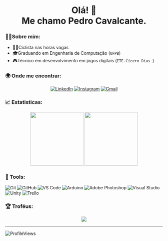 <h1 align='center'>
Olá! 👋 </br> Me chamo Pedro Cavalcante.
</h1>


### 🙋‍♂️Sobre mim:

- 🚴‍♀️Ciclista nas horas vagas
- 🎓Graduando em Engenharia de Computação (`UFPB`)
- 🎮Técnico em desenvolvimento em jogos digitais (`ETE-Cícero Dias `)


### 🌍 Onde me encontrar:

<div align='center'>

  [![LinkedIn](https://img.shields.io/badge/LinkedIn-blue?style=for-the-badge&logo=linkedin&logoColor=white)](https://www.linkedin.com/in/pedro-cavalcante-898242185/)
  [![Instagram](https://img.shields.io/badge/Instagram-purple?style=for-the-badge&logo=instagram&logoColor=white)](https://www.instagram.com/pedr0cavalcante/)
  [![Gmail](https://img.shields.io/badge/Gmail-darkred?style=for-the-badge&logo=gmail&logoColor=white)](mailto:pedro.ricardo@academico.ufpb.br)
</div>

### 📈 Estatisticas:

<p align="center">
  <a href="https://github.com/CavalcantePedro">
    <img height="170em" src="https://github-readme-stats.vercel.app/api?username=CavalcantePedro&theme=radical&show_icons=true&include_all_commits=true&count_private=true" />
    <img height="170em" src="https://github-readme-stats.vercel.app/api/top-langs/?username=CavalcantePedro&theme=radical&layout=compact" />
    
    
  </a>
</p>

### 🔧 Tools:

![Git](https://img.shields.io/badge/Git-f05032?style=for-the-badge&logo=git&logoColor=white)
![GitHub](https://img.shields.io/badge/GitHub-181717?style=for-the-badge&logo=github&logoColor=white)
![VS Code](https://img.shields.io/badge/VS%20Code-007acc?style=for-the-badge&logo=visual-studio-code&logoColor=white)
![Arduino](https://img.shields.io/badge/Arduino-00979D?style=for-the-badge&logo=arduino&logoColor=white)
![Adobe Photoshop](https://img.shields.io/badge/Adobe%20Photoshop-31A8FF?style=for-the-badge&logo=adobe-photoshop&logoColor=white)
![Visual Studio](https://img.shields.io/badge/Visual%20Studio-5C2D91?style=for-the-badge&logo=visual-studio&logoColor=white)
![Unity](https://img.shields.io/badge/Unity-000000?style=for-the-badge&logo=unity&logoColor=white)
![Trello](https://img.shields.io/badge/Trello-green?style=for-the-badge&logo=trello&logoColor=white)


### 🏆 Troféus:

<div align='center'>
  <a href="https://github.com/CavalcantePedro">
    <img  src="https://github-profile-trophy.vercel.app/?username=CavalcantePedro&theme=radical&margin-w=3&margin-h=15"/>
  </a>
</div>

---

![ProfileViews](https://komarev.com/ghpvc/?username=CavalcantePedro&color=ff69b4&style=flat-square)







